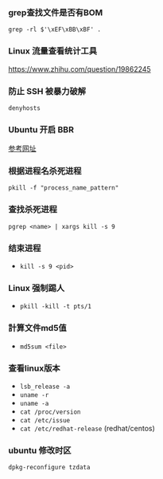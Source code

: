 ### grep查找文件是否有BOM
```
grep -rl $'\xEF\xBB\xBF' .
```

### Linux 流量查看统计工具
https://www.zhihu.com/question/19862245

### 防止 SSH 被暴力破解
```
denyhosts
```

### Ubuntu 开启 BBR
[参考网址](https://www.cnblogs.com/binarization/p/6421877.html)

### 根据进程名杀死进程
```
pkill -f "process_name_pattern"
```

### 查找杀死进程
```
pgrep <name> | xargs kill -s 9
```

### 结束进程
- `kill -s 9 <pid>`

### Linux 强制踢人
- `pkill -kill -t pts/1`

### 計算文件md5值
- `md5sum <file>`

### 查看linux版本
- `lsb_release -a`
- `uname -r`
- `uname -a`
- `cat /proc/version`
- `cat /etc/issue`
- `cat /etc/redhat-release` (redhat/centos)

### ubuntu 修改时区
```
dpkg-reconfigure tzdata
```
